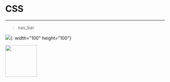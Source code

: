 # CSS

---

> nav_bar

![](https://user-images.githubusercontent.com/66819958/128003112-7adb2963-1b5e-4b36-99a1-313be2b69a99.gif){: width="100" height="100"}

<img src="https://user-images.githubusercontent.com/66819958/128003112-7adb2963-1b5e-4b36-99a1-313be2b69a99.gif" width="100" height="100">
